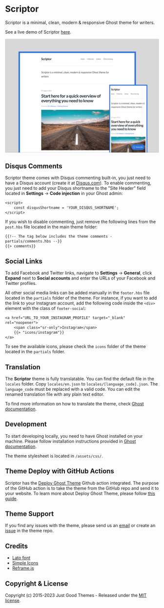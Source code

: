 # Scriptor

Scriptor is a minimal, clean, modern & responsive Ghost theme for writers.

See a live demo of Scriptor [here](https://scriptor.justgoodthemes.com/).

[![Scriptor showcase](assets/scriptor-preview.png)](https://scriptor.justgoodthemes.com/)

## Disqus Comments

Scriptor theme comes with Disqus commenting built-in, you just need to have a Disqus account (create it at [Disqus.com](https://disqus.com/)). To enable commenting, you just need to add your Disqus shortname to the "Site Header" field located in **Settings** → **Code injection** in your Ghost admin:

```
<script>
    const disqusShortname = 'YOUR_DISQUS_SHORTNAME';
</script>
```

If you wish to disable commenting, just remove the following lines from the `post.hbs` file located in the main theme folder:

```
{{!-- The tag below includes the theme comments - partials/comments.hbs --}}
{{> comments}}
```

## Social Links

To add Facebook and Twitter links, navigate to **Settings** → **General**, click **Expand** next to **Social accounts** and enter the URLs of your Facebook and Twitter profiles.

All other social media links can be added manually in the `footer.hbs` file located in the `partials` folder of the theme. For instance, if you want to add the link to your Instagram account, add the following code inside the `<div>` element with the class of `footer-social`:

```
<a href="URL_TO_YOUR_INSTAGRAM_PROFILE" target="_blank" rel="noopener">
    <span class="sr-only">Instagram</span>
    {{> "icons/instagram"}}
</a>
```

To see the available icons, please check the `icons` folder of the theme located in the `partials` folder.

## Translation

The **Scriptor** theme is fully translatable. You can find the default file in the `locales` folder. Copy `locales/en.json` to `locales/[language_code].json`. The `language_code` must be replaced with a valid code. You can edit the renamed translation file with any plain text editor.

To find more information on how to translate the theme, check [Ghost documentation](https://ghost.org/docs/themes/helpers/translate/).

## Development

To start developing locally, you need to have Ghost installed on your machine. Please follow installation instructions provided in [Ghost documentation](https://ghost.org/docs/install/local/).

The theme stylesheet is located in `/assets/css/`.

## Theme Deploy with GitHub Actions

Scriptor has the [Deploy Ghost Theme](https://github.com/marketplace/actions/deploy-ghost-theme) Github action integrated. The purpose of the GitHub action is to take the theme from the GitHub repo and send it to your website. To learn more about Deploy Ghost Theme, please follow [this guide](https://justgoodthemes.com/resources/deploying-your-ghost-theme-using-github-actions/).

## Theme Support

If you find any issues with the theme, please send us an [email](mailto:support@justgoodthemes.com) or create an [issue](https://github.com/JustGoodThemes/Scriptor-Ghost-Theme/issues) in the theme repo.  

## Credits

- [Lato font](https://fonts.google.com/specimen/Lato)
- [Simple Icons](https://simpleicons.org/)
- [Reframe.js](https://github.com/yowainwright/reframe.js)

## Copyright & License

Copyright (c) 2015-2023 Just Good Themes - Released under the [MIT license](LICENSE).

